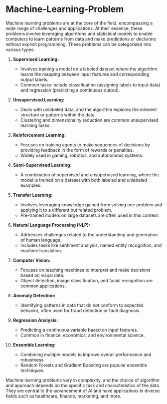 # Machine-Learning-Problem
Machine learning problems are at the core of the field, encompassing a wide range of challenges and applications. At their essence, these problems involve leveraging algorithms and statistical models to enable computers to learn patterns from data and make predictions or decisions without explicit programming. These problems can be categorized into various types:

1. **Supervised Learning:**
   - Involves training a model on a labeled dataset where the algorithm learns the mapping between input features and corresponding output labels.
   - Common tasks include classification (assigning labels to input data) and regression (predicting a continuous output).

2. **Unsupervised Learning:**
   - Deals with unlabeled data, and the algorithm explores the inherent structure or patterns within the data.
   - Clustering and dimensionality reduction are common unsupervised learning tasks.

3. **Reinforcement Learning:**
   - Focuses on training agents to make sequences of decisions by providing feedback in the form of rewards or penalties.
   - Widely used in gaming, robotics, and autonomous systems.

4. **Semi-Supervised Learning:**
   - A combination of supervised and unsupervised learning, where the model is trained on a dataset with both labeled and unlabeled examples.

5. **Transfer Learning:**
   - Involves leveraging knowledge gained from solving one problem and applying it to a different but related problem.
   - Pre-trained models on large datasets are often used in this context.

6. **Natural Language Processing (NLP):**
   - Addresses challenges related to the understanding and generation of human language.
   - Includes tasks like sentiment analysis, named entity recognition, and machine translation.

7. **Computer Vision:**
   - Focuses on teaching machines to interpret and make decisions based on visual data.
   - Object detection, image classification, and facial recognition are common applications.

8. **Anomaly Detection:**
   - Identifying patterns in data that do not conform to expected behavior, often used for fraud detection or fault diagnosis.

9. **Regression Analysis:**
   - Predicting a continuous variable based on input features.
   - Common in finance, economics, and environmental science.

10. **Ensemble Learning:**
    - Combining multiple models to improve overall performance and robustness.
    - Random Forests and Gradient Boosting are popular ensemble techniques.

Machine learning problems vary in complexity, and the choice of algorithm and approach depends on the specific task and characteristics of the data. They are central to the advancement of AI and have applications in diverse fields such as healthcare, finance, marketing, and more.
